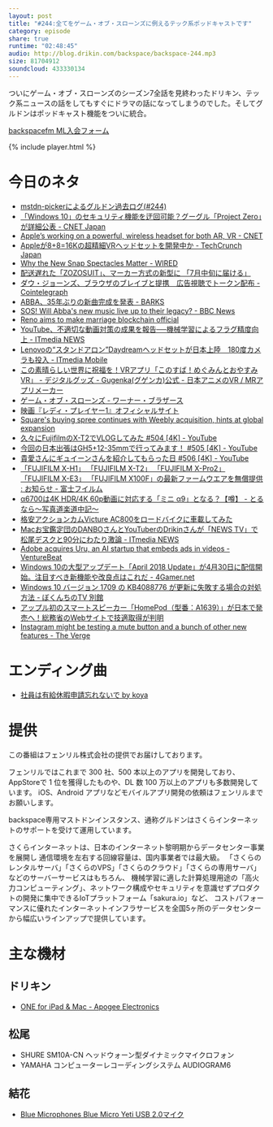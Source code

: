 ```yaml
---
layout: post
title: "#244:全てをゲーム・オブ・スローンズに例えるテック系ポッドキャストです"
category: episode
share: true
runtime: "02:48:45"
audio: http://blog.drikin.com/backspace/backspace-244.mp3
size: 81704912
soundcloud: 433330134
---
```


ついにゲーム・オブ・スローンズのシーズン7全話を見終わったドリキン、テック系ニュースの話をしてもすぐにドラマの話になってしまうのでした。そしてグルドンはポッドキャスト機能をついに統合。

[backspacefm ML入会フォーム](http://backspace.us11.list-manage.com/subscribe?u=09c933bd3997c1d16dbed156a&id=84b6529b91)

{% include player.html %}

# 今日のネタ
* [mstdn-pickerによるグルドン過去ログ(#244)](https://rbtnn.github.io/mstdn-picker/?instance=mstdn.guru&since_id=99934845133339266&max_id=99935516932008032)
* [「Windows 10」のセキュリティ機能を迂回可能？グーグル「Project Zero」が詳細公表 - CNET Japan](https://japan.cnet.com/article/35118149/)
* [Apple’s working on a powerful, wireless headset for both AR, VR - CNET](https://www.cnet.com/news/apple-is-working-on-an-ar-augmented-reality-vr-virtual-reality-headset-powered-by-a-wireless-wigig-hub/?ftag=COS-05-10aaa0b&amp;linkId=51043835)
* [Appleが8+8=16Kの超精細VRヘッドセットを開発中か - TechCrunch Japan](https://jp.techcrunch.com/2018/04/28/2018-04-27-apple-is-reportedly-building-an-insane-16k-vr-headset/)
* [Why the New Snap Spectacles Matter - WIRED](https://www.wired.com/story/why-snap-needs-its-spectacles/)
* [配送遅れた「ZOZOSUIT」、マーカー方式の新型に 「7月中旬に届ける」](http://www.itmedia.co.jp/news/articles/1804/27/news111.html)
* [ダウ・ジョーンズ、ブラウザのブレイブと提携　広告視聴でトークン配布 - Cointelegraph](https://jp.cointelegraph.com/news/dow-jones-media-group-and-brave-blockchain-platform-to-test-consent-based-ads)
* [ABBA、35年ぶりの新曲完成を発表 - BARKS](https://www.barks.jp/news/?id=1000154517)
* [SOS! Will Abba&#039;s new music live up to their legacy? - BBC News](http://www.bbc.com/news/entertainment-arts-43925749)
* [Reno aims to make marriage blockchain official](https://thenextweb.com/insider/2018/04/27/reno-aims-to-make-marriage-blockchain-official/)
* [YouTube、不適切な動画対策の成果を報告──機械学習によるフラグ精度向上 - ITmedia NEWS](http://www.itmedia.co.jp/news/articles/1804/24/news080.html)
* [Lenovoの“スタンドアロン”Daydreamヘッドセットが日本上陸　180度カメラも投入 - ITmedia Mobile](http://www.itmedia.co.jp/mobile/articles/1804/24/news112.html)
* [この素晴らしい世界に祝福を！VRアプリ「このすば！めぐみんとおやすみVR」 - デジタルグッズ - Gugenka(グゲンカ)公式 - 日本アニメのVR / MRアプリメーカー](https://gugenka.jp/digital/konosuba-vr.php)
* [ゲーム・オブ・スローンズ - ワーナー・ブラザース](https://warnerbros.co.jp/tv/gameofthrones/)
* [映画『レディ・プレイヤー1』オフィシャルサイト](http://wwws.warnerbros.co.jp/readyplayerone/)
* [Square's buying spree continues with Weebly acquisition, hints at global expansion](https://venturebeat.com/2018/04/27/squares-buying-spree-continues-with-weebly-acquisition-hints-at-global-expansion/)
* [久々にFujifilmのX-T2でVLOGしてみた #504 \[4K\] - YouTube](https://www.youtube.com/watch?v=_V0iTdib-Jk)
* [今回の日本出張はGH5+12-35mmで行ってみます！ #505 \[4K\] - YouTube](https://www.youtube.com/watch?v=p4bbi-01HJE)
* [貴愛さんにギュイーンさんを紹介してもらった日 #506 \[4K\] - YouTube](https://www.youtube.com/watch?v=N5swTDAru2Q)
* [「FUJIFILM X-H1」 「FUJIFILM X-T2」 「FUJIFILM X-Pro2」 「FUJIFILM X-E3」 「FUJIFILM X100F」の最新ファームウエアを無償提供 : お知らせ - 富士フイルム](http://fujifilm.jp/information/articlead_0533.html)
* [α6700は4K HDR/4K 60p動画に対応する「ミニ α9」となる？【噂】 - とるなら～写真道楽道中記～](http://asobinet.com/info-rumor-a6700-mini-a9/)
* [格安アクションカムVicture AC800をロードバイクに車載してみた](https://www.youtube.com/watch?v=bTufvDyWZVw)
* [Macお宝鑑定団のDANBOさんとYouTuberのDrikinさんが「NEWS TV」で松尾デスクと90分にわたり激論 - ITmedia NEWS](http://www.itmedia.co.jp/news/articles/1804/27/news140.html)
* [Adobe acquires Uru, an AI startup that embeds ads in videos - VentureBeat](https://venturebeat.com/2018/04/27/adobe-acquires-uru-an-ai-startup-that-embeds-ads-in-videos/)
* [Windows 10の大型アップデート「April 2018 Update」が4月30日に配信開始。注目すべき新機能や改良点はこれだ - 4Gamer.net](http://www.4gamer.net/games/276/G027669/20180419048/)
* [Windows 10 バージョン 1709 の KB4088776 が更新に失敗する場合の対処方法 - ぼくんちのTV 別館](https://freesoft.tvbok.com/cat97/2018/kb4088776-fails-to-install.html)
* [アップル初のスマートスピーカー「HomePod（型番：A1639）」が日本で発売へ！総務省のWebサイトで技適取得が判明](http://s-max.jp/archives/1745260.html)
* [Instagram might be testing a mute button and a bunch of other new features - The Verge](https://www.theverge.com/2018/4/27/17291792/instagram-features-mute-story-calendar-slow-mo)

# エンディング曲
* [社員は有給休暇申請忘れないで by koya](https://soundcloud.com/koya/u9z0seggptk1?utm_source=soundcloud&utm_campaign=share&utm_medium=twitter)

# 提供

この番組はフェンリル株式会社の提供でお届けしております。

フェンリルではこれまで 300 社、500 本以上のアプリを開発しており、AppStoreで 1 位を獲得したものや、DL 数 100 万以上のアプリも多数開発しています。
iOS、Android アプリなどモバイルアプリ開発の依頼はフェンリルまでお願いします。

backspace専用マストドンインスタンス、通称グルドンはさくらインターネットのサポートを受けて運用しています。

さくらインターネットは、日本のインターネット黎明期からデータセンター事業を展開し
通信環境を左右する回線容量は、国内事業者では最大級。
「さくらのレンタルサーバ」「さくらのVPS」「さくらのクラウド」「さくらの専用サーバ」などのサーバーサービスはもちろん、
機械学習に適した計算処理用途の「高火力コンピューティング」、ネットワーク構成やセキュリティを意識せずプロダクトの開発に集中できるIoTプラットフォーム「sakura.io」など、
コストパフォーマンスに優れたインターネットインフラサービスを全国5ヶ所のデータセンターから幅広いラインアップで提供しています。

# 主な機材

## ドリキン
* [ONE for iPad & Mac - Apogee Electronics](http://amzn.to/2DJVyyj)

## 松尾
* SHURE  SM10A-CN ヘッドウォーン型ダイナミックマイクロフォン
* YAMAHA コンピューターレコーディングシステム AUDIOGRAM6

## 結花
* [Blue Microphones Blue Micro Yeti USB 2.0マイク](http://www.bluedesigns.jp/products/yeti/)

